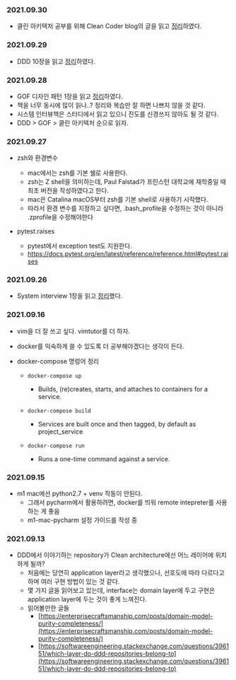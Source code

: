 ### 2021.09.30
- 클린 아키텍처 공부를 위해 Clean Coder blog의 글을 읽고 [정리](https://til.muuty.me/topics/clean-architecture/cleanarchitecture-cleancoderblog)하였다.

### 2021.09.29
- DDD 10장을 읽고 [정리](https://til.muuty.me/topics/domain-driven-design/10)하였다.

### 2021.09.28
- GOF 디자인 패턴 1장을 읽고 [정리](https://til.muuty.me/topics/gof-design-pattern/1)하였다.
- 책을 너무 동시에 많이 읽나..? 정리와 복습만 잘 하면 나쁘지 않을 것 같다.
- 시스템 인터뷰책은 스터디에서 읽고 있으니 진도를 신경쓰지 않아도 될 것 같다.
- DDD > GOF > 클린 아키텍처 순으로 읽자.
### 2021.09.27
  - zsh와 환경변수
    - mac에서는 zsh를 기본 쉘로 사용한다.
    - zsh는 Z shell을 의미하는데, Paul Falstad가 프린스턴 대학교에 재학중일 때 최초 버전을 작성하였다고 한다.
    - mac은 Catalina macOS부터 zsh를 기본 shell로 사용하기 시작했다.
    - 따라서 환경 변수를 지정하고 싶다면, .bash_profile을 수정하는 것이 아니라 .zprofile을 수정해야한다

  - pytest.raises
    - pytest에서 exception test도 지원한다.
    - https://docs.pytest.org/en/latest/reference/reference.html#pytest.raises

### 2021.09.26
  - System interview 1장을 읽고 [정리](https://til.muuty.me/topics/system-interviews/1)했다.
### 2021.09.16
- vim을 더 잘 쓰고 싶다. vimtutor를 더 하자.

- docker를 익숙하게 쓸 수 있도록 더 공부해야겠다는 생각이 든다.

- docker-compose 명렁어 정리
  - ``` docker-compose up ```

    -  Builds, (re)creates, starts, and attaches to containers for a service.

  - ``` docker-compose build  ```
    - Services are built once and then tagged, by default as project_service
  - ``` docker-compose run ```
    - Runs a one-time command against a service.



### 2021.09.15
- m1 mac에선 python2.7 + venv 작동이 안된다.
  - 그래서 pycharm에서 활용하려면, docker를 띄워 remote intepreter를 사용하는 게 좋음
  - m1-mac-pycharm 설정 가이드를 작성 중

### 2021.09.13

* DDD에서 이야기하는 repository가 Clean architecture에선 어느 레이어에 위치하게 될까?
  * 처음에는 당연히 application layer라고 생각했으나, 선호도에 따라 다르다고 하며 여러 구현 방법이 있는 것 같다.
  * 몇 가지 글을 읽어보고 있는데, interface는 domain layer에 두고 구현은 application layer에 두는 것이 좋게 느껴진다.
  * 읽어볼만한 글들
    * [https://enterprisecraftsmanship.com/posts/domain-model-purity-completeness/](https://enterprisecraftsmanship.com/posts/domain-model-purity-completeness/)
    * [https://softwareengineering.stackexchange.com/questions/396151/which-layer-do-ddd-repositories-belong-to](https://softwareengineering.stackexchange.com/questions/396151/which-layer-do-ddd-repositories-belong-to)

